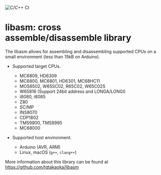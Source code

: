 ![C/C++ CI](https://github.com/tgtakaoka/libasm/workflows/C/C++%20CI/badge.svg)

# libasm: cross assemble/disassemble library

The libasm allows for assembling and disassembling supported CPUs on a
small environment (less than 15kB on Arduino).

* Supported target CPUs.
  - MC6809, HD6309
  - MC6800, MC6801, HD6301, MC68HC11
  - MOS6502, W65SC02, R65C02, W65C02S
  - W65816 (Support 24bit address and LONGA/LONGI)
  - i8080, i8085
  - Z80
  - SC/MP
  - INS8070
  - CDP1802
  - TMS9900, TMS9995
  - MC68000

* Supported host environment.
  - Arduino (AVR, ARM)
  - Linux, macOS (`g++`, `clang++`)

More information about this library can be found at
https://github.com/tgtakaoka/libasm
